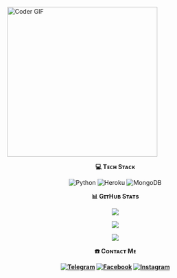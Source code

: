 <img align="center" alt="Coder GIF" width=350 src="https://miro.medium.com/max/1360/0*7Q3yvSIv_t0ioJ-Z.gif"></img>

<div align="center">
<b><p align="center">💻 Tᴇᴄʜ Sᴛᴀᴄᴋ</p></b>
<p align="center"><img 

![Python](https://img.shields.io/badge/python-3670A0?style=for-the-badge&logo=python&logoColor=ffdd54) ![Heroku](https://img.shields.io/badge/heroku-%23430098.svg?style=for-the-badge&logo=heroku&logoColor=white) ![MongoDB](https://img.shields.io/badge/MongoDB-%234ea94b.svg?style=for-the-badge&logo=mongodb&logoColor=white) 

<div align="center">
<b><p align="center">📊 GɪᴛHᴜʙ Sᴛᴀᴛs</p></b>

<p align="center">
<img src="https://github-stats-alpha.vercel.app/api/?username=DARKL0RD-99&cc=000&tc=00ff00&ic=fff000&include_all_commits=true&bc=fff" align="center"></p></div>

<p align="center">
<img src="https://github-readme-stats.vercel.app/api?username=DARKL0RD-99&show_icons=true&theme=highcontrast" align="center"></p> 

<p align="center">
<img src="https://github-readme-stats.vercel.app/api/top-langs/?username=DARKL0RD-99&theme=highcontrast&hide_border=false&include_all_commits=true&layout=compact" align="center"></p>

<div align="center">
<b><p align="center"><b>☎️ Cᴏɴᴛᴀᴄᴛ Mᴇ</p></b>

[![Telegram](https://img.shields.io/badge/Telegram-%231877F2.svg?logo=Telegram&logoColor=white)](https://telegram.me/DARKL0RD_99) [![Facebook](https://img.shields.io/badge/Facebook-%231877F2.svg?logo=Facebook&logoColor=white)](https://facebook.com/61550232132439) [![Instagram](https://img.shields.io/badge/Instagram-%23E4405F.svg?logo=Instagram&logoColor=white)](https://instagram.com/maity.speaking_) 
